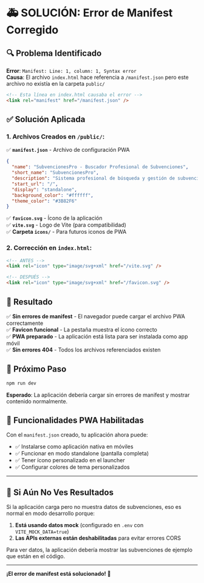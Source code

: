 # 🚑 SOLUCIÓN: Error de Manifest Corregido

## 🔍 **Problema Identificado**
**Error**: `Manifest: Line: 1, column: 1, Syntax error`  
**Causa**: El archivo `index.html` hace referencia a `/manifest.json` pero este archivo no existía en la carpeta `public/`

```html
<!-- Esta línea en index.html causaba el error -->
<link rel="manifest" href="/manifest.json" />
```

## ✅ **Solución Aplicada**

### **1. Archivos Creados en `/public/`:**

✅ **`manifest.json`** - Archivo de configuración PWA
```json
{
  "name": "SubvencionesPro - Buscador Profesional de Subvenciones",
  "short_name": "SubvencionesPro", 
  "description": "Sistema profesional de búsqueda y gestión de subvenciones públicas españolas",
  "start_url": "/",
  "display": "standalone",
  "background_color": "#ffffff",
  "theme_color": "#3B82F6"
}
```

✅ **`favicon.svg`** - Ícono de la aplicación  
✅ **`vite.svg`** - Logo de Vite (para compatibilidad)  
✅ **Carpeta `icons/`** - Para futuros iconos de PWA

### **2. Corrección en `index.html`:**
```html
<!-- ANTES -->
<link rel="icon" type="image/svg+xml" href="/vite.svg" />

<!-- DESPUÉS -->  
<link rel="icon" type="image/svg+xml" href="/favicon.svg" />
```

## 🎯 **Resultado**

✅ **Sin errores de manifest** - El navegador puede cargar el archivo PWA correctamente  
✅ **Favicon funcional** - La pestaña muestra el ícono correcto  
✅ **PWA preparado** - La aplicación está lista para ser instalada como app móvil  
✅ **Sin errores 404** - Todos los archivos referenciados existen  

## 🚀 **Próximo Paso**

```bash
npm run dev
```

**Esperado**: La aplicación debería cargar sin errores de manifest y mostrar contenido normalmente.

## 📱 **Funcionalidades PWA Habilitadas**

Con el `manifest.json` creado, tu aplicación ahora puede:
- ✅ Instalarse como aplicación nativa en móviles
- ✅ Funcionar en modo standalone (pantalla completa)  
- ✅ Tener ícono personalizado en el launcher
- ✅ Configurar colores de tema personalizados

---

## 🔧 **Si Aún No Ves Resultados**

Si la aplicación carga pero no muestra datos de subvenciones, eso es normal en modo desarrollo porque:

1. **Está usando datos mock** (configurado en `.env` con `VITE_MOCK_DATA=true`)
2. **Las APIs externas están deshabilitadas** para evitar errores CORS

Para ver datos, la aplicación debería mostrar las subvenciones de ejemplo que están en el código.

---

**¡El error de manifest está solucionado! 🎉**
